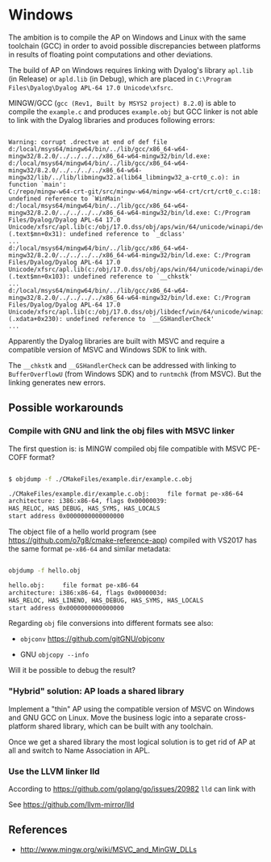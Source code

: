# Windows

The ambition is to compile the AP on Windows and Linux with the same toolchain (GCC) in order to avoid possible discrepancies between platforms in results of floating point computations and other deviations.

The build of AP on Windows requires linking with Dyalog's library `apl.lib` (in Release) or `apld.lib` (in Debug), which are placed in `C:\Program Files\Dyalog\Dyalog APL-64 17.0 Unicode\xfsrc`.

MINGW/GCC (`gcc (Rev1, Built by MSYS2 project) 8.2.0`) is able to compile the `example.c` and produces `example.obj` but GCC linker is not able to link with the Dyalog libraries and produces following errors:

```text

Warning: corrupt .drectve at end of def file
d:/local/msys64/mingw64/bin/../lib/gcc/x86_64-w64-mingw32/8.2.0/../../../../x86_64-w64-mingw32/bin/ld.exe: d:/local/msys64/mingw64/bin/../lib/gcc/x86_64-w64-mingw32/8.2.0/../../../../x86_64-w64-mingw32/lib/../lib/libmingw32.a(lib64_libmingw32_a-crt0_c.o): in function `main':
C:/repo/mingw-w64-crt-git/src/mingw-w64/mingw-w64-crt/crt/crt0_c.c:18: undefined reference to `WinMain'
d:/local/msys64/mingw64/bin/../lib/gcc/x86_64-w64-mingw32/8.2.0/../../../../x86_64-w64-mingw32/bin/ld.exe: C:/Program Files/Dyalog/Dyalog APL-64 17.0 Unicode/xfsrc/apl.lib(c:/obj/17.0.dss/obj/aps/win/64/unicode/winapi/dev/opt/access.obj):(.text$mn+0x31): undefined reference to `_dclass'
...
d:/local/msys64/mingw64/bin/../lib/gcc/x86_64-w64-mingw32/8.2.0/../../../../x86_64-w64-mingw32/bin/ld.exe: C:/Program Files/Dyalog/Dyalog APL-64 17.0 Unicode/xfsrc/apl.lib(c:/obj/17.0.dss/obj/aps/win/64/unicode/winapi/dev/opt/w3task.obj):(.text$mn+0x103): undefined reference to `__chkstk'
...
d:/local/msys64/mingw64/bin/../lib/gcc/x86_64-w64-mingw32/8.2.0/../../../../x86_64-w64-mingw32/bin/ld.exe: C:/Program Files/Dyalog/Dyalog APL-64 17.0 Unicode/xfsrc/apl.lib(c:/obj/17.0.dss/obj/libdecf/win/64/unicode/winapi/dev/opt/bid_from_int.obj):(.xdata+0x230): undefined reference to `__GSHandlerCheck'
...

```

Apparently the Dyalog libraries are built with MSVC and require a compatible version of MSVC and Windows SDK to link with.

The `__chkstk` and `__GSHandlerCheck` can be addressed with linking to `BufferOverflowU` (from Windows SDK) and to `runtmchk` (from MSVC). But the linking generates new errors.

## Possible workarounds

### Compile with GNU and link the obj files with MSVC linker

The first question is: is MINGW compiled obj file compatible with MSVC PE-COFF format?

```bash

$ objdump -f ./CMakeFiles/example.dir/example.c.obj

./CMakeFiles/example.dir/example.c.obj:     file format pe-x86-64
architecture: i386:x86-64, flags 0x00000039:
HAS_RELOC, HAS_DEBUG, HAS_SYMS, HAS_LOCALS
start address 0x0000000000000000

```

The object file of a hello world program (see <https://github.com/o7g8/cmake-reference-app>) compiled with VS2017 has the same format `pe-x86-64` and similar metadata:

```bash

objdump -f hello.obj

hello.obj:     file format pe-x86-64
architecture: i386:x86-64, flags 0x0000003d:
HAS_RELOC, HAS_LINENO, HAS_DEBUG, HAS_SYMS, HAS_LOCALS
start address 0x0000000000000000

```

Regarding `obj` file conversions into different formats see also:

* `objconv` <https://github.com/gitGNU/objconv>

* GNU `objcopy --info`

Will it be possible to debug the result?

### "Hybrid" solution: AP loads a shared library

Implement a "thin" AP using the compatible version of MSVC on Windows and GNU GCC on Linux. Move the business logic into a separate cross-platform shared library, which can be built with any toolchain.

Once we get a shared library the most logical solution is to get rid of AP at all and switch to Name Association in APL.

### Use the LLVM linker lld

According to <https://github.com/golang/go/issues/20982> `lld` can link with 

See <https://github.com/llvm-mirror/lld>

## References

* <http://www.mingw.org/wiki/MSVC_and_MinGW_DLLs>